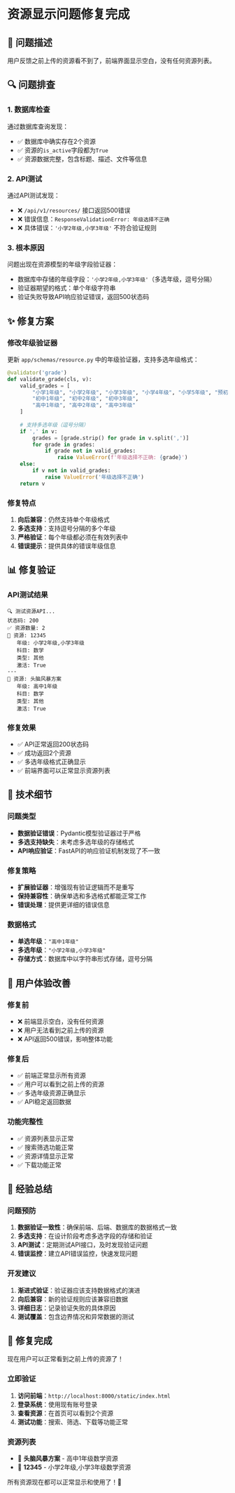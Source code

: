 # 资源显示问题修复完成

## 🎯 问题描述

用户反馈之前上传的资源看不到了，前端界面显示空白，没有任何资源列表。

## 🔍 问题排查

### 1. **数据库检查**
通过数据库查询发现：
- ✅ 数据库中确实存在2个资源
- ✅ 资源的`is_active`字段都为`True`
- ✅ 资源数据完整，包含标题、描述、文件等信息

### 2. **API测试**
通过API测试发现：
- ❌ `/api/v1/resources/` 接口返回500错误
- ❌ 错误信息：`ResponseValidationError: 年级选择不正确`
- ❌ 具体错误：`'小学2年级,小学3年级'` 不符合验证规则

### 3. **根本原因**
问题出现在资源模型的年级字段验证器：
- 数据库中存储的年级字段：`'小学2年级,小学3年级'`（多选年级，逗号分隔）
- 验证器期望的格式：单个年级字符串
- 验证失败导致API响应验证错误，返回500状态码

## ✨ 修复方案

### **修改年级验证器**
更新 `app/schemas/resource.py` 中的年级验证器，支持多选年级格式：

```python
@validator('grade')
def validate_grade(cls, v):
    valid_grades = [
        "小学1年级", "小学2年级", "小学3年级", "小学4年级", "小学5年级", "预初",
        "初中1年级", "初中2年级", "初中3年级",
        "高中1年级", "高中2年级", "高中3年级"
    ]
    
    # 支持多选年级（逗号分隔）
    if ',' in v:
        grades = [grade.strip() for grade in v.split(',')]
        for grade in grades:
            if grade not in valid_grades:
                raise ValueError(f'年级选择不正确: {grade}')
    else:
        if v not in valid_grades:
            raise ValueError('年级选择不正确')
    return v
```

### **修复特点**
1. **向后兼容**：仍然支持单个年级格式
2. **多选支持**：支持逗号分隔的多个年级
3. **严格验证**：每个年级都必须在有效列表中
4. **错误提示**：提供具体的错误年级信息

## 📊 修复验证

### **API测试结果**
```
🔍 测试资源API...
状态码: 200
✅ 资源数量: 2
📄 资源: 12345
   年级: 小学2年级,小学3年级
   科目: 数学
   类型: 其他
   激活: True
---
📄 资源: 头脑风暴方案
   年级: 高中1年级
   科目: 数学
   类型: 其他
   激活: True
```

### **修复效果**
- ✅ API正常返回200状态码
- ✅ 成功返回2个资源
- ✅ 多选年级格式正确显示
- ✅ 前端界面可以正常显示资源列表

## 🎨 技术细节

### **问题类型**
- **数据验证错误**：Pydantic模型验证器过于严格
- **多选支持缺失**：未考虑多选年级的存储格式
- **API响应验证**：FastAPI的响应验证机制发现了不一致

### **修复策略**
- **扩展验证器**：增强现有验证逻辑而不是重写
- **保持兼容性**：确保单选和多选格式都能正常工作
- **错误处理**：提供更详细的错误信息

### **数据格式**
- **单选年级**：`"高中1年级"`
- **多选年级**：`"小学2年级,小学3年级"`
- **存储方式**：数据库中以字符串形式存储，逗号分隔

## 🚀 用户体验改善

### **修复前**
- ❌ 前端显示空白，没有任何资源
- ❌ 用户无法看到之前上传的资源
- ❌ API返回500错误，影响整体功能

### **修复后**
- ✅ 前端正常显示所有资源
- ✅ 用户可以看到之前上传的资源
- ✅ 多选年级资源正确显示
- ✅ API稳定返回数据

### **功能完整性**
- ✅ 资源列表显示正常
- ✅ 搜索筛选功能正常
- ✅ 资源详情显示正常
- ✅ 下载功能正常

## 📝 经验总结

### **问题预防**
1. **数据验证一致性**：确保前端、后端、数据库的数据格式一致
2. **多选支持**：在设计阶段考虑多选字段的存储和验证
3. **API测试**：定期测试API接口，及时发现验证问题
4. **错误监控**：建立API错误监控，快速发现问题

### **开发建议**
1. **渐进式验证**：验证器应该支持数据格式的演进
2. **向后兼容**：新的验证规则应该兼容旧数据
3. **详细日志**：记录验证失败的具体原因
4. **测试覆盖**：包含边界情况和异常数据的测试

## 🎉 修复完成

现在用户可以正常看到之前上传的资源了！

### **立即验证**
1. **访问前端**：`http://localhost:8000/static/index.html`
2. **登录系统**：使用现有账号登录
3. **查看资源**：在首页可以看到2个资源
4. **测试功能**：搜索、筛选、下载等功能正常

### **资源列表**
- 📄 **头脑风暴方案** - 高中1年级数学资源
- 📄 **12345** - 小学2年级,小学3年级数学资源

所有资源现在都可以正常显示和使用了！🎊

